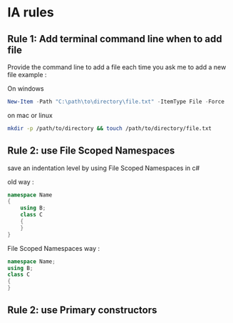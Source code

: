 # IA rules

## Rule 1: Add terminal command line when to add file

Provide the command line to add a file each time you ask me to add a new file
example :

On windows

``` powershell
New-Item -Path "C:\path\to\directory\file.txt" -ItemType File -Force
```

on mac or linux

``` bash
mkdir -p /path/to/directory && touch /path/to/directory/file.txt
```

## Rule 2: use File Scoped Namespaces

save an indentation level by using File Scoped Namespaces in c#

old way :

``` csharp
namespace Name
{
    using B;
    class C
    {
    }
}
```

File Scoped Namespaces way :

``` csharp
namespace Name;
using B;
class C
{
}
```

## Rule 2: use Primary constructors
